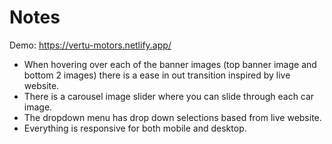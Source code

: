# Notes

Demo: https://vertu-motors.netlify.app/

- When hovering over each of the banner images (top banner image and bottom 2 images) there is a ease in out transition inspired by live website.
- There is a carousel image slider where you can slide through each car image.
- The dropdown menu has drop down selections based from live website.
- Everything is responsive for both mobile and desktop.

